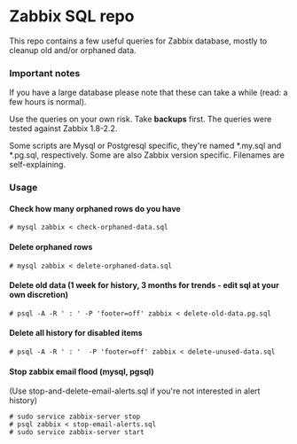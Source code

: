 # Zabbix SQL repo

This repo contains a few useful queries for Zabbix database, mostly to cleanup old and/or orphaned data.

### Important notes

If you have a large database please note that these can take a while (read: a few hours is normal).

Use the queries on your own risk. Take **backups** first. The queries were tested against Zabbix 1.8-2.2. 

Some scripts are Mysql or Postgresql specific, they're named *.my.sql and *.pg.sql, respectively. Some are also Zabbix version specific. Filenames are self-explaining.

### Usage

#### Check how many orphaned rows do you have

    # mysql zabbix < check-orphaned-data.sql

#### Delete orphaned rows

    # mysql zabbix < delete-orphaned-data.sql

#### Delete old data (1 week for history, 3 months for trends - edit sql at your own discretion)

    # psql -A -R ' : ' -P 'footer=off' zabbix < delete-old-data.pg.sql

#### Delete all history for disabled items

    # psql -A -R ' : '  -P 'footer=off' zabbix < delete-unused-data.sql

#### Stop zabbix email flood (mysql, pgsql)

(Use stop-and-delete-email-alerts.sql if you're not interested in alert history)

    # sudo service zabbix-server stop
    # psql zabbix < stop-email-alerts.sql
    # sudo service zabbix-server start
